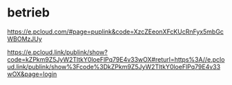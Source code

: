 # betrieb
https://e.pcloud.com/#page=puplink&code=XzcZEeonXFcKUcRnFyx5mbGcWBOMzJUy

https://e.pcloud.link/publink/show?code=kZPkm9Z5JyW2TltkY0loeFlPq79E4v33wOX#returl=https%3A//e.pcloud.link/publink/show%3Fcode%3DkZPkm9Z5JyW2TltkY0loeFlPq79E4v33wOX&page=login

